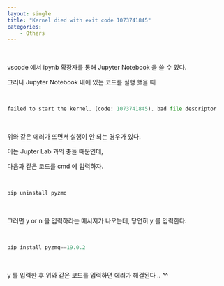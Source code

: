 ```yaml
---
layout: single
title: "Kernel died with exit code 1073741845"
categories:
    - Others
---
```


<br>

vscode 에서 ipynb 확장자를 통해 Jupyter Notebook 을 쓸 수 있다.

그러나 Jupyter Notebook 내에 있는 코드를 실행 했을 때 

<br>

```py
failed to start the kernel. (code: 1073741845). bad file descriptor
```

<br>

위와 같은 에러가 뜨면서 실행이 안 되는 경우가 있다.

이는 Jupter Lab 과의 충돌 때문인데,

다음과 같은 코드를 cmd 에 입력하자.

<br>

```py
pip uninstall pyzmq
```

<br>

그러면 y or n 을 입력하라는 메시지가 나오는데, 당연히 y 를 입력한다.

<br>

```py
pip install pyzmq==19.0.2
```

<br>

y 를 입력한 후 위와 같은 코드를 입력하면 에러가 해결된다 .. ^^